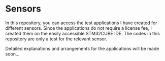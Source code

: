 # Sensors

In this repository, you can access the test applications I have created for different sensors. Since the applications do not require a license fee, I created them on the easily accessible STM32CUBE IDE. The codes in this repository are only a test for the relevant sensor.

Detailed explanations and arrangements for the applications will be made soon...
